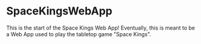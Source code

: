 # SpaceKingsWebApp

This is the start of the Space Kings Web App! Eventually, this is meant to be a Web App used to play the tabletop game "Space Kings".

